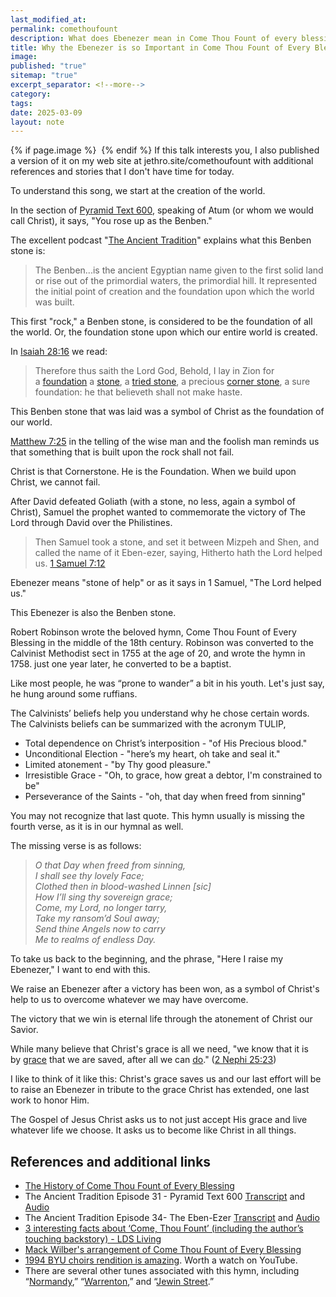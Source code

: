 ```yaml
---
last_modified_at: 
permalink: comethoufount
description: What does Ebenezer mean in Come Thou Fount of every blessing?
title: Why the Ebenezer is so Important in Come Thou Fount of Every Blessing
image: 
published: "true"
sitemap: "true"
excerpt_separator: <!--more-->
category: 
tags: 
date: 2025-03-09
layout: note
---
```



{% if page.image %} <img src="{{ page.image }}" alt=""> {% endif %}
If this talk interests you, I also published a version of it on my web site at jethro.site/comethoufount with additional references and stories that I don't have time for today. 

To understand this song, we start at the creation of the world. 

In the section of [Pyramid Text 600](https://theancienttradition.com/31-pyramid-text-600/), speaking of Atum (or whom we would call Christ), it says, "You rose up as the Benben."

The excellent podcast "[The Ancient Tradition](https://theancienttradition.com)" explains what this Benben stone is: 
> The Benben...is the ancient Egyptian name given to the first solid land or rise out of the primordial waters, the primordial hill. It represented the initial point of creation and the foundation upon which the world was built.

This first "rock," a Benben stone, is considered to be the foundation of all the world. Or, the foundation stone upon which our entire world is created. 

In [Isaiah 28:16](https://www.churchofjesuschrist.org/study/scriptures/ot/isa/28?lang=eng&id=p16#p16) we read: 
> Therefore thus saith the Lord God, Behold, I lay in Zion for a [foundation](https://www.churchofjesuschrist.org/study/scriptures/ot/isa/28?lang=eng#note16a) a [stone](https://www.churchofjesuschrist.org/study/scriptures/ot/isa/28?lang=eng#note16b), a [tried stone](https://theancienttradition.com/34-the-eben-ezer/), a precious [corner stone](https://www.churchofjesuschrist.org/study/scriptures/ot/isa/28?lang=eng#note16c), a sure foundation: he that believeth shall not make haste.

This Benben stone that was laid was a symbol of Christ as the foundation of our world. 

[Matthew 7:25](https://www.churchofjesuschrist.org/study/scriptures/nt/matt/7?lang=eng&id=p25#p25) in the telling of the wise man and the foolish man reminds us that something that is built upon the rock shall not fail. 

Christ is that Cornerstone. He is the Foundation. When we build upon Christ, we cannot fail.

After David defeated Goliath (with a stone, no less, again a symbol of Christ), Samuel the prophet wanted to commemorate the victory of The Lord through David over the Philistines. 
> Then Samuel took a stone, and set it between Mizpeh and Shen, and called the name of it Eben-ezer, saying, Hitherto hath the Lord helped us. [1 Samuel 7:12](https://www.churchofjesuschrist.org/study/scriptures/ot/1-sam/7?lang=eng&id=p12#p12)

Ebenezer means "stone of help" or as it says in 1 Samuel, "The Lord helped us."

This Ebenezer is also the Benben stone. 

Robert Robinson wrote the beloved hymn, Come Thou Fount of Every Blessing in the middle of the 18th century. Robinson was converted to the Calvinist Methodist sect in 1755 at the age of 20, and wrote the hymn in 1758. just one year later, he converted to be a baptist. 

Like most people, he was “prone to wander” a bit in his youth. Let's just say, he hung around some ruffians. 

The Calvinists’ beliefs help you understand why he chose certain words. The Calvinists beliefs can be summarized with the acronym TULIP, 
- Total dependence on Christ’s interposition - "of His Precious blood."
- Unconditional Election - "here’s my heart, oh take and seal it."
- Limited atonement - "by Thy good pleasure."
- Irresistible Grace - "Oh, to grace, how great a debtor, I'm constrained to be"
- Perseverance of the Saints - "oh, that day when freed from sinning"

You may not recognize that last quote. This hymn usually is missing the fourth verse, as it is in our hymnal as well. 

The missing verse is as follows:

> *O that Day when freed from sinning,  
I shall see thy lovely Face;  
Clothed then in blood-washed Linnen \[sic\]  
How I’ll sing thy sovereign grace;  
Come, my Lord, no longer tarry,  
Take my ransom’d Soul away;  
Send thine Angels now to carry  
Me to realms of endless Day.*

To take us back to the beginning, and the phrase, "Here I raise my Ebenezer," I want to end with this. 

We raise an Ebenezer after a victory has been won, as a symbol of Christ's help to us to overcome whatever we may have overcome. 

The victory that we win is eternal life through the atonement of Christ our Savior. 

While many believe that Christ's grace is all we need,  "we know that it is by [grace](https://www.churchofjesuschrist.org/study/scriptures/bofm/2-ne/25?lang=eng&id=p23#note23b) that we are saved, after all we can [do](https://www.churchofjesuschrist.org/study/scriptures/bofm/2-ne/25?lang=eng&id=p23#note23c)." ([2 Nephi 25:23](https://www.churchofjesuschrist.org/study/scriptures/bofm/2-ne/25?lang=eng&id=p23#p23))

I like to think of it like this: Christ's grace saves us and our last effort will be to raise an Ebenezer in tribute to the grace Christ has extended, one last work to honor Him. 

The Gospel of Jesus Christ asks us to not just accept His grace and live whatever life we choose. It asks us to become like Christ in all things. 

## References and additional links
- [The History of Come Thou Fount of Every Blessing](https://www.umcdiscipleship.org/resources/history-of-hymns-come-thou-fount-of-every-blessing)
- The Ancient Tradition Episode 31 - Pyramid Text 600 [Transcript](https://theancienttradition.com/31-pyramid-text-600/) and [Audio](https://www.buzzsprout.com/2105781/episodes/14717627)
- The Ancient Tradition Episode 34- The Eben-Ezer [Transcript](https://theancienttradition.com/34-the-eben-ezer/) and [Audio](https://www.buzzsprout.com/2105781/episodes/15002991)
- [3 interesting facts about ‘Come, Thou Fount’ (including the author’s touching backstory) - LDS Living](https://www.ldsliving.com/3-interesting-facts-about-come-thou-fount-including-the-authors-touching-backstory/s/12304)
- [Mack Wilber's arrangement of Come Thou Fount of Every Blessing](https://www.thetabernaclechoir.org/articles/the-history-of-come-thou-fount-of-every-blessing.html?lang=eng)
- [1994 BYU choirs rendition is amazing](https://www.youtube.com/watch?v=nq-Q22Pf1W8). Worth a watch on YouTube. 
- There are several other tunes associated with this hymn, including “[Normandy](https://hymnary.org/tune/normandy_bost),” “[Warrenton](https://hymnary.org/tune/warrenton),” and “[Jewin Street](https://www.cpdl.org/wiki/images/5/56/JewinStreetCarrell1821a.pdf).”
